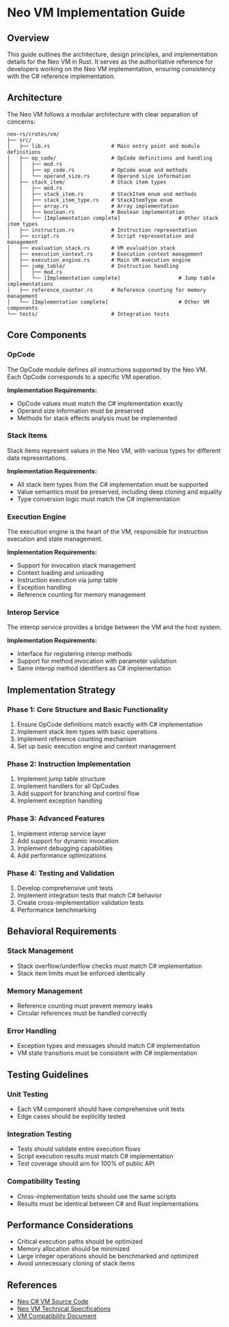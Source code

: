 # Neo VM Implementation Guide

## Overview

This guide outlines the architecture, design principles, and implementation details for the Neo VM in Rust. It serves as the authoritative reference for developers working on the Neo VM implementation, ensuring consistency with the C# reference implementation.

## Architecture

The Neo VM follows a modular architecture with clear separation of concerns:

```
neo-rs/crates/vm/
├── src/
│   ├── lib.rs                    # Main entry point and module definitions
│   ├── op_code/                  # OpCode definitions and handling
│   │   ├── mod.rs
│   │   ├── op_code.rs            # OpCode enum and methods
│   │   └── operand_size.rs       # Operand size information
│   ├── stack_item/               # Stack item types
│   │   ├── mod.rs
│   │   ├── stack_item.rs         # StackItem enum and methods
│   │   ├── stack_item_type.rs    # StackItemType enum
│   │   ├── array.rs              # Array implementation
│   │   ├── boolean.rs            # Boolean implementation
│   │   └── [Implementation complete]                   # Other stack item types
│   ├── instruction.rs            # Instruction representation
│   ├── script.rs                 # Script representation and management
│   ├── evaluation_stack.rs       # VM evaluation stack
│   ├── execution_context.rs      # Execution context management
│   ├── execution_engine.rs       # Main VM execution engine
│   ├── jump_table/               # Instruction handling
│   │   ├── mod.rs
│   │   └── [Implementation complete]                   # Jump table implementations
│   ├── reference_counter.rs      # Reference counting for memory management
│   └── [Implementation complete]                       # Other VM components
└── tests/                        # Integration tests
```

## Core Components

### OpCode

The OpCode module defines all instructions supported by the Neo VM. Each OpCode corresponds to a specific VM operation.

**Implementation Requirements:**
- OpCode values must match the C# implementation exactly
- Operand size information must be preserved
- Methods for stack effects analysis must be implemented

### Stack Items

Stack items represent values in the Neo VM, with various types for different data representations.

**Implementation Requirements:**
- All stack item types from the C# implementation must be supported
- Value semantics must be preserved, including deep cloning and equality
- Type conversion logic must match the C# implementation

### Execution Engine

The execution engine is the heart of the VM, responsible for instruction execution and state management.

**Implementation Requirements:**
- Support for invocation stack management
- Context loading and unloading
- Instruction execution via jump table
- Exception handling
- Reference counting for memory management

### Interop Service

The interop service provides a bridge between the VM and the host system.

**Implementation Requirements:**
- Interface for registering interop methods
- Support for method invocation with parameter validation
- Same interop method identifiers as C# implementation

## Implementation Strategy

### Phase 1: Core Structure and Basic Functionality

1. Ensure OpCode definitions match exactly with C# implementation
2. Implement stack item types with basic operations
3. Implement reference counting mechanism
4. Set up basic execution engine and context management

### Phase 2: Instruction Implementation

1. Implement jump table structure
2. Implement handlers for all OpCodes
3. Add support for branching and control flow
4. Implement exception handling

### Phase 3: Advanced Features

1. Implement interop service layer
2. Add support for dynamic invocation
3. Implement debugging capabilities
4. Add performance optimizations

### Phase 4: Testing and Validation

1. Develop comprehensive unit tests
2. Implement integration tests that match C# behavior
3. Create cross-implementation validation tests
4. Performance benchmarking

## Behavioral Requirements

### Stack Management

- Stack overflow/underflow checks must match C# implementation
- Stack item limits must be enforced identically

### Memory Management

- Reference counting must prevent memory leaks
- Circular references must be handled correctly

### Error Handling

- Exception types and messages should match C# implementation
- VM state transitions must be consistent with C# implementation

## Testing Guidelines

### Unit Testing

- Each VM component should have comprehensive unit tests
- Edge cases should be explicitly tested

### Integration Testing

- Tests should validate entire execution flows
- Script execution results must match C# implementation
- Test coverage should aim for 100% of public API

### Compatibility Testing

- Cross-implementation tests should use the same scripts
- Results must be identical between C# and Rust implementations

## Performance Considerations

- Critical execution paths should be optimized
- Memory allocation should be minimized
- Large integer operations should be benchmarked and optimized
- Avoid unnecessary cloning of stack items

## References

- [Neo C# VM Source Code](https://github.com/neo-project/neo-vm)
- [Neo VM Technical Specifications](https://github.com/neo-project/proposals/)
- [VM Compatibility Document](./VM_COMPATIBILITY.md)
